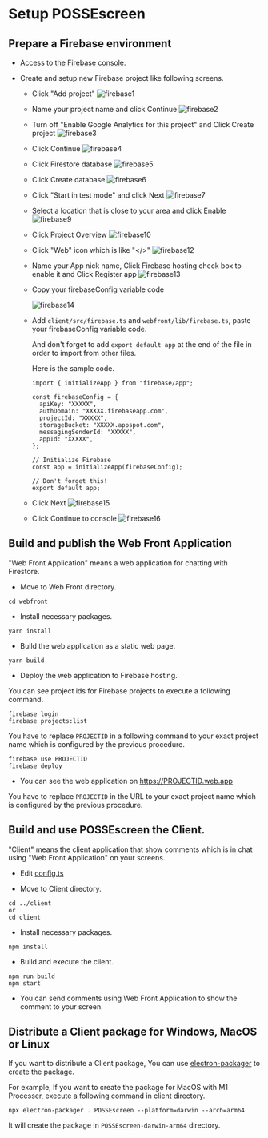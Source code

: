 # Setup POSSEscreen

## Prepare a Firebase environment

- Access to [the Firebase console](https://console.firebase.google.com/).
- Create and setup new Firebase project like following screens.

  - Click "Add project"
    ![firebase1](./img/1.png)

  - Name your project name and click Continue
    ![firebase2](./img/2.png)

  - Turn off "Enable Google Analytics for this project" and Click Create project
    ![firebase3](./img/3.png)

  - Click Continue
    ![firebase4](./img/4.png)

  - Click Firestore database
    ![firebase5](./img/5.png)

  - Click Create database
    ![firebase6](./img/6.png)

  - Click "Start in test mode" and click Next
    ![firebase7](./img/7.png)

  - Select a location that is close to your area and click Enable
    ![firebase9](./img/9.png)

  - Click Project Overview
    ![firebase10](./img/10.png)

  - Click "Web" icon which is like "</>"
    ![firebase12](./img/12.png)

  - Name your App nick name, Click Firebase hosting check box to enable it and Click Register app
    ![firebase13](./img/13.png)

  - Copy your firebaseConfig variable code 

    ![firebase14](./img/14.png)

  - Add `client/src/firebase.ts` and `webfront/lib/firebase.ts`, paste your firebaseConfig variable code.
    
    And don't forget to add `export default app` at the end of the file in order to import from other files.

    Here is the sample code.
    ```
    import { initializeApp } from "firebase/app";

    const firebaseConfig = {
      apiKey: "XXXXX",
      authDomain: "XXXXX.firebaseapp.com",
      projectId: "XXXXX",
      storageBucket: "XXXXX.appspot.com",
      messagingSenderId: "XXXXX",
      appId: "XXXXX",
    };

    // Initialize Firebase
    const app = initializeApp(firebaseConfig);

    // Don't forget this!
    export default app;
    ```


  - Click Next
    ![firebase15](./img/15.png)

  - Click Continue to console
    ![firebase16](./img/16.png)

## Build and publish the Web Front Application

"Web Front Application" means a web application for chatting with Firestore.

- Move to Web Front directory.

```
cd webfront
```

- Install necessary packages.

```
yarn install
```

- Build the web application as a static web page.

```
yarn build
```

- Deploy the web application to Firebase hosting.

You can see project ids for Firebase projects to execute a following command.

```
firebase login
firebase projects:list
```

You have to replace `PROJECTID` in a following command to your exact project name which is configured by the previous procedure.

```
firebase use PROJECTID
firebase deploy
```

- You can see the web application on https://PROJECTID.web.app

You have to replace `PROJECTID` in the URL to your exact project name which is configured by the previous procedure.

## Build and use POSSEscreen the Client.

"Client" means the client application that show comments which is in chat using "Web Front Application" on your screens.

- Edit [config.ts](../client/src/config.ts)

- Move to Client directory.

```
cd ../client
or
cd client
```

- Install necessary packages.

```
npm install
```

- Build and execute the client.

```
npm run build
npm start
```

- You can send comments using Web Front Application to show the comment to your screen.

## Distribute a Client package for Windows, MacOS or Linux

If you want to distribute a Client package, You can use [electron-packager](https://github.com/electron/electron-packager) to create the package.

For example, If you want to create the package for MacOS with M1 Processer, execute a following command in client directory.

```
npx electron-packager . POSSEscreen --platform=darwin --arch=arm64
```

It will create the package in `POSSEscreen-darwin-arm64` directory.
